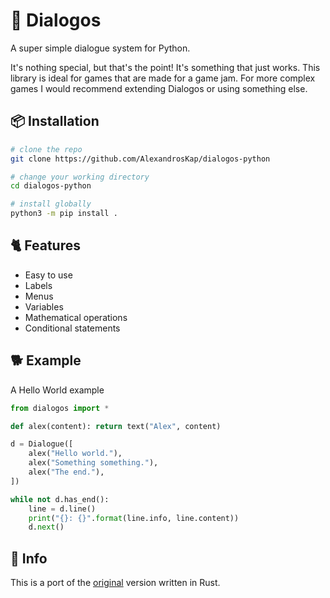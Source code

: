 # 📝 Dialogos

A super simple dialogue system for Python.

It's nothing special, but that's the point! It's something that just works.
This library is ideal for games that are made for a game jam.
For more complex games I would recommend extending Dialogos or using something else.

## 📦 Installation

```sh
# clone the repo
git clone https://github.com/AlexandrosKap/dialogos-python

# change your working directory
cd dialogos-python

# install globally
python3 -m pip install .
```

## 🐈 Features

- Easy to use
- Labels
- Menus
- Variables
- Mathematical operations
- Conditional statements

## 🐕 Example

A Hello World example

```python
from dialogos import *

def alex(content): return text("Alex", content)

d = Dialogue([
    alex("Hello world."),
    alex("Something something."),
    alex("The end."),
])

while not d.has_end():
    line = d.line()
    print("{}: {}".format(line.info, line.content))
    d.next()
```

## 🐍 Info

This is a port of the [original](https://github.com/AlexandrosKap/dialogos) version written in Rust.
